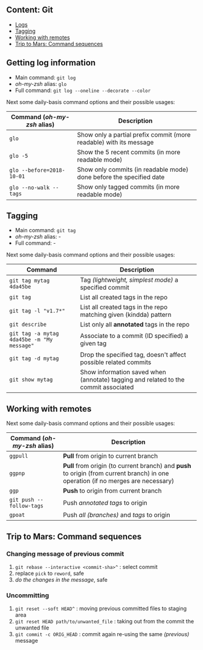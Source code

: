 ## Content: Git

* [Logs](#getting-log-information)
* [Tagging](#tagging)
* [Working with remotes](#working-with-remotes)
* [Trip to Mars: Command sequences](#trip-to-mars-command-sequences)

## Getting log information

- Main command: `git log`
- *oh-my-zsh* alias: `glo`
- Full command: `git log --oneline --decorate --color`

Next some daily-basis command options and their possible usages:

Command (*oh-my-zsh* alias) | Description
--- |--- 
`glo` | Show only a partial prefix commit (more readable) with its message
`glo -5` | Show the 5 recent commits (in more readable mode)
`glo --before=2018-10-01` | Show only commits (in readable mode) done before the specified date
`glo --no-walk --tags` | Show only tagged commits (in more readable mode)

## Tagging

- Main command: `git tag`
- *oh-my-zsh* alias: -
- Full command: -

Next some daily-basis command options and their possible usages:

Command | Description
--- | --- 
`git tag mytag 4da45be` | Tag _(lightweight, simplest mode)_ a specified commit
`git tag` | List all created tags in the repo
`git tag -l "v1.7*"` | List all created tags in the repo matching given (kindda) pattern
`git describe` | List only all **annotated** tags in the repo
`git tag -a mytag 4da45be -m "My message"` | Associate to a commit (ID specified) a given tag
`git tag -d mytag` | Drop the specified tag, doesn't affect possible related commits
`git show mytag` | Show information saved when (annotate) tagging and related to the commit associated

## Working with remotes

Next some daily-basis command options and their possible usages:

Command (*oh-my-zsh* alias) | Description
--- | --- 
`ggpull` | **Pull** from origin to current branch
`ggpnp` | **Pull** from origin (to current branch) and **push** to origin (from current branch) in one operation (if no merges are necessary)
`ggp` | **Push** to origin from current branch
`git push --follow-tags` | Push *annotated tags* to origin
`gpoat` | Push *all (branches)* and *tags* to origin

## Trip to Mars: Command sequences

### Changing message of previous commit

1. `git rebase --interactive <commit-sha>^` : select commit
2. replace `pick` to `reword`, safe
3. _do the changes in the message_, safe

### Uncommitting

1. `git reset --soft HEAD^` : moving previous committed files to staging area
2. `git reset HEAD path/to/unwanted_file` : taking out from the commit the unwanted file
3. `git commit -c ORIG_HEAD` : commit again re-using the same _(previous)_ message
